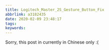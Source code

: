 ```yaml
---
title: Logitech_Master_2S_Gesture_Button_Fix
abbrlink: a3182435
date: 2020-02-09 23:48:17
tags:
keywords:
---
```


Sorry, this post in currently in Chinese only :(